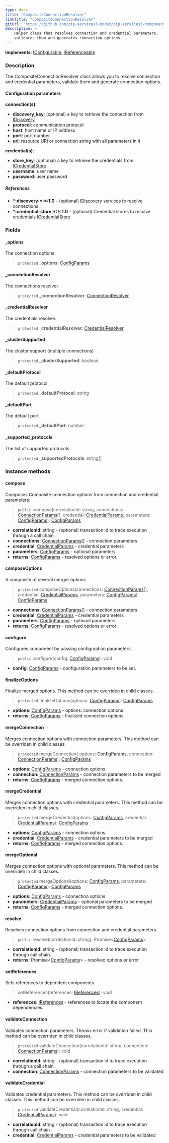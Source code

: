 ```yaml
---
type: docs
title: "CompositeConnectionResolver"
linkTitle: "CompositeConnectionResolver"
gitUrl: "https://github.com/pip-services3-nodex/pip-services3-components-nodex"
description: >
    Helper class that resolves connection and credential parameters,
    validates them and generates connection options.
---
```


**Implements**: [IConfigurable](../../../commons/config/iconfigurable), [IReferenceable](../../../commons/refer/ireferenceable)

### Description

The CompositeConnectionResolver class allows you to resolve connection and credential parameters, validate them and generate connection options.

#### Configuration parameters

**connection(s)**:
  - **discovery_key**: (optional) a key to retrieve the connection from [IDiscovery](../idiscovery)
  - **protocol**: communication protocol
  - **host**: host name or IP address
  - **port**: port number
  - **uri**: resource URI or connection string with all parameters in it
  
**credential(s)**:
  - **store_key**: (optional) a key to retrieve the credentials from [ICredentialStore](../../auth/icredential_store)
  - **username**: user name
  - **password**: user password

##### References
- **\*:discovery:\*:\*:1.0** - (optional) [IDiscovery](../idiscovery) services to resolve connections
- **\*:credential-store:\*:\*:1.0** - (optional) Credential stores to resolve credentials [ICredentialStore](../../auth/icredential_store)


### Fields

<span class="hide-title-link">

#### _options
The connection options
> `protected` **_options**: [ConfigParams](../../../commons/config/config_params)

#### _connectionResolver
The connections resolver.
> `protected` **_connectionResolver**: [ConnectionResolver](../connection_resolver)

#### _credentialResolver
The credentials resolver.
> `protected` **_credentialResolver**: [CredentialResolver](../../auth/credential_resolver)

#### _clusterSupported
The cluster support (multiple connections)
> `protected` **_clusterSupported**: boolean

#### _defaultProtocol
The default protocol
> `protected` **_defaultProtocol**: string

#### _defaultPort
The default port
> `protected` **_defaultPort**: number

#### _supported_protocols
The list of supported protocols
> `protected` **_supportedProtocols**: string[]


</span>

### Instance methods

#### compose
Composes Composite connection options from connection and credential parameters.

> `public` compose(correlationId: string, connections: [ConnectionParams](../connection_params)[], credential: [CredentialParams](../../auth/credential_params), parameters: [ConfigParams](../../../commons/config/config_params)): [ConfigParams](../../../commons/config/config_params)

- **correlationId**: string - (optional) transaction id to trace execution through a call chain.
- **connections**: [ConnectionParams](../connection_params)[] - connection parameters
- **credential**: [CredentialParams](../../auth/credential_params) - credential parameters
- **parameters**: [ConfigParams](../../../commons/config/config_params) - optional parameters
- **returns**: [ConfigParams](../../../commons/config/config_params) - resolved options or error.


#### composeOptions
A composite of several merger options

> `protected` composeOptions(connections: [ConnectionParams](../connection_params)[], credential: [CredentialParams](../../auth/credential_params), parameters: [ConfigParams](../../../commons/config/config_params)): [ConfigParams](../../../commons/config/config_params)

- **connections**: [ConnectionParams](../connection_params)[] - connection parameters
- **credential**: [CredentialParams](../../auth/credential_params) - credential parameters
- **parameters**: [ConfigParams](../../../commons/config/config_params) - optional parameters
- **returns**: [ConfigParams](../../../commons/config/config_params) - resolved options or error


#### configure
Configures component by passing configuration parameters.

> `public` configure(config: [ConfigParams](../../../commons/config/config_params)): void

- **config**: [ConfigParams](../../../commons/config/config_params) - configuration parameters to be set.


#### finalizeOptions
Finalize merged options.
This method can be overriden in child classes.

> `protected` finalizeOptions(options: [ConfigParams](../../../commons/config/config_params)): [ConfigParams](../../../commons/config/config_params)

- **options**: [ConfigParams](../../../commons/config/config_params) - options: connection options
- **returns**: [ConfigParams](../../../commons/config/config_params) - finalized connection options


#### mergeConnection
Merges connection options with connection parameters. 
This method can be overriden in child classes.

> `protected` mergeConnection( options: [ConfigParams](../../../commons/config/config_params), connection: [ConnectionParams](../connection_params)): [ConfigParams](../../../commons/config/config_params)

- **options**: [ConfigParams](../../../commons/config/config_params) - connection options
- **connection**: [ConnectionParams](../connection_params) - connection parameters to be merged
- **returns**: [ConfigParams](../../../commons/config/config_params) - merged connection options.


#### mergeCredential
Merges connection options with credential parameters.
This method can be overriden in child classes.

> `protected` mergeCredential(options: [ConfigParams](../../../commons/config/config_params), credential: [CredentialParams](../../auth/credential_params)): [ConfigParams](../../../commons/config/config_params)

- **options**: [ConfigParams](../../../commons/config/config_params) - connection options
- **credential**: [CredentialParams](../../auth/credential_params) - credential parameters to be merged
- **returns**: [ConfigParams](../../../commons/config/config_params) - merged connection options.


#### mergeOptional
Merges connection options with optional parameters.
This method can be overriden in child classes.

> `protected` mergeOptional(options: [ConfigParams](../../../commons/config/config_params), parameters: [ConfigParams](../../../commons/config/config_params)): [ConfigParams](../../../commons/config/config_params)

- **options**: [ConfigParams](../../../commons/config/config_params) - connection options
- **parameters**: [CredentialParams](../../auth/credential_params) - optional parameters to be merged
- **returns**: [ConfigParams](../../../commons/config/config_params) - merged connection options.


#### resolve
Resolves connection options from connection and credential parameters.

> `public` resolve(correlationId: string): Promise<[ConfigParams](../../../commons/config/config_params)>

- **correlationId**: string - (optional) transaction id to trace execution through call chain.
- **returns**: Promise<[ConfigParams](../../../commons/config/config_params)> - resolved options or error


#### setReferences
Sets references to dependent components.

>  setReferences(references: [IReferences](../../../commons/refer/ireferences)): void

- **references**: [IReferences](../../../commons/refer/ireferences) - references to locate the component dependencies.


#### validateConnection
Validates connection parameters. 
Throws error if validation failed.
This method can be overriden in child classes.

> `protected` validateConnection(correlationId: string, connection: [ConnectionParams](../connection_params)): void

- **correlationId**: string - (optional) transaction id to trace execution through a call chain.
- **connection**: [ConnectionParams](../connection_params) - connection parameters to be validated


#### validateCredential
Validates credential parameters.
This method can be overriden in child classes.
This method can be overriden in child classes.

> `protected` validateCredential(correlationId: string, credential: [CredentialParams](../../auth/credential_params)): void

- **correlationId**: string - (optional) transaction id to trace execution through call chain.
- **credential**: [CredentialParams](../../auth/credential_params) - credential parameters to be validated
